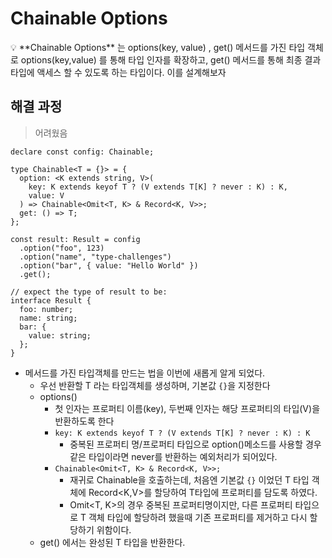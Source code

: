 # Chainable Options<T>

<aside>
💡 **Chainable Options** 는 options(key, value) , get() 메서드를 가진 타입 객체로 
options(key,value) 를 통해 타입 인자를 확장하고, get() 메서드를 통해 최종 결과 타입에 액세스 할 수 있도록 하는 타입이다. 이를 설계해보자

</aside>

## 해결 과정

> 어려웠음
> 

```tsx
declare const config: Chainable;

type Chainable<T = {}> = {
  option: <K extends string, V>(
    key: K extends keyof T ? (V extends T[K] ? never : K) : K,
    value: V
  ) => Chainable<Omit<T, K> & Record<K, V>>;
  get: () => T;
};

const result: Result = config
  .option("foo", 123)
  .option("name", "type-challenges")
  .option("bar", { value: "Hello World" })
  .get();

// expect the type of result to be:
interface Result {
  foo: number;
  name: string;
  bar: {
    value: string;
  };
}
```

- 메서드를 가진 타입객체를 만드는 법을 이번에 새롭게 알게 되었다.
    - 우선 반환할 T 라는 타입객체를 생성하며, 기본값 `{}`을 지정한다
    - options()
        - 첫 인자는 프로퍼티 이름(key), 두번째 인자는 해당 프로퍼티의 타입(V)을 반환하도록 한다
        - `key: K extends keyof T ? (V extends T[K] ? never : K) : K`
            - 중복된 프로퍼티 명/프로퍼티 타입으로 option()메소드를 사용할 경우 같은 타입이라면 never를 반환하는 예외처리가 되어있다.
        - `Chainable<Omit<T, K> & Record<K, V>>;`
            - 재귀로 Chainable을 호출하는데, 처음엔 기본값 `{}` 이었던 T 타입 객체에 Record<K,V>를 할당하여 T타입에 프로퍼티를 담도록 하였다.
            - Omit<T, K>의 경우 중복된 프로퍼티명이지만, 다른 프로퍼티 타입으로 T 객체 타입에 할당하려 했을때 기존 프로퍼티를 제거하고 다시 할당하기 위함이다.
    - get() 에서는 완성된 T 타입을 반환한다.